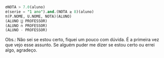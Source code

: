 ```sql
σNOTA > 7.0(aluno)
σ(serie = "1 ano").and.(NOTA ≥ 8)(aluno)
π(P.NOME, U.NOME, NOTA)(ALUNO)
(ALUNO ⋃ PROFESSOR)
(ALUNO ∩ PROFESSOR)
(ALUNO - PROFESSOR)
```
Obs.: Não sei se estou certo, fiquei um pouco com dúvida. É a primeira vez que vejo esse assunto. Se alguém puder me dizer se estou certo ou errei algo, agradeço.
